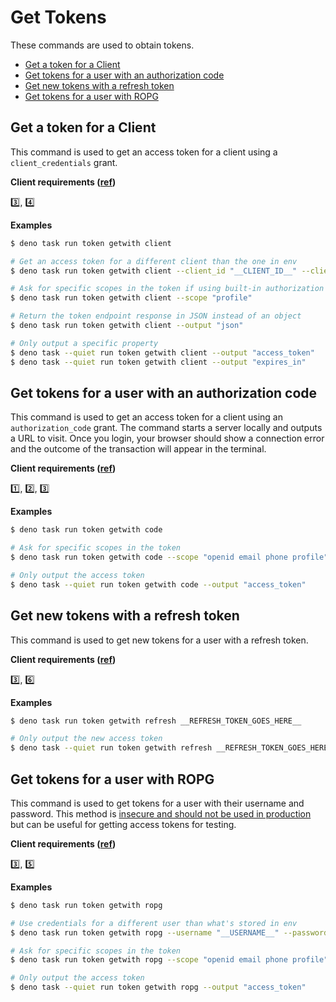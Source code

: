 # Get Tokens

These commands are used to obtain tokens.

- [Get a token for a Client](#client)
- [Get tokens for a user with an authorization code](#code)
- [Get new tokens with a refresh token](#refresh)
- [Get tokens for a user with ROPG](#ropg)

## Get a token for a Client <a id="client"></a>

This command is used to get an access token for a client using a `client_credentials` grant.

**Client requirements ([ref](https://github.com/joshcanhelp/keycloak-toolkit#start))**

3️⃣, 4️⃣

**Examples**

```bash
$ deno task run token getwith client

# Get an access token for a different client than the one in env
$ deno task run token getwith client --client_id "__CLIENT_ID__" --client_secret "__CLIENT_SECRET__"

# Ask for specific scopes in the token if using built-in authorization
$ deno task run token getwith client --scope "profile"

# Return the token endpoint response in JSON instead of an object
$ deno task run token getwith client --output "json"

# Only output a specific property
$ deno task --quiet run token getwith client --output "access_token"
$ deno task --quiet run token getwith client --output "expires_in"
```

## Get tokens for a user with an authorization code <a id="code"></a>

This command is used to get an access token for a client using an `authorization_code` grant. The command starts a server locally and outputs a URL to visit. Once you login, your browser should show a connection error and the outcome of the transaction will appear in the terminal.

**Client requirements ([ref](https://github.com/joshcanhelp/keycloak-toolkit#start))**

1️⃣, 2️⃣, 3️⃣

**Examples**

```bash
$ deno task run token getwith code

# Ask for specific scopes in the token
$ deno task run token getwith code --scope "openid email phone profile"

# Only output the access token
$ deno task --quiet run token getwith code --output "access_token"
```

## Get new tokens with a refresh token <a id="refresh"></a>

This command is used to get new tokens for a user with a refresh token.

**Client requirements ([ref](https://github.com/joshcanhelp/keycloak-toolkit#start))**

3️⃣, 6️⃣

**Examples**

```bash
$ deno task run token getwith refresh __REFRESH_TOKEN_GOES_HERE__

# Only output the new access token
$ deno task --quiet run token getwith refresh __REFRESH_TOKEN_GOES_HERE__ --output "access_token"
```

## Get tokens for a user with ROPG <a id="ropg"></a>

This command is used to get tokens for a user with their username and password. This method is [insecure and should not be used in production](https://datatracker.ietf.org/doc/html/rfc9700#name-resource-owner-password-cre) but can be useful for getting access tokens for testing.

**Client requirements ([ref](https://github.com/joshcanhelp/keycloak-toolkit#start))**

3️⃣, 5️⃣

**Examples**

```bash
$ deno task run token getwith ropg

# Use credentials for a different user than what's stored in env
$ deno task run token getwith ropg --username "__USERNAME__" --password "__PASSWORD__"

# Ask for specific scopes in the token
$ deno task run token getwith ropg --scope "openid email phone profile"

# Only output the access token
$ deno task --quiet run token getwith ropg --output "access_token"
```